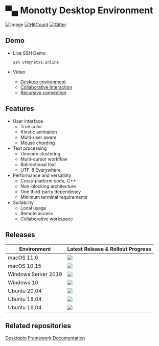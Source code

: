 # ▀▄ Monotty Desktop Environment

![image](https://dice.netxs.online/cloud/vtm/mde_banner_v1.05.png)
[![HitCount](https://views.whatilearened.today/views/github/netxs-group/VTM.svg)](https://github.com/netxs-group/VTM)
[![Gitter](https://badges.gitter.im/netxs-group/VTM.svg)](https://gitter.im/netxs-group/VTM?utm_source=badge&utm_medium=badge&utm_campaign=pr-badge)

## Demo
- Live SSH Demo  
    
     `ssh vtm@netxs.online`  
      
- Video
  - [Desktop environment](https://youtu.be/fLumnSctakY)
  - [Collaborative interaction](https://youtu.be/0zU4e5Vam8c)
  - [Recursive connection](https://youtu.be/Fm5X75sO62c)

## Features
- User interface
  - True color
  - Kinetic animation
  - Multi-user aware
  - Mouse chording  
- Text processing
  - Unicode clustering
  - Multi-cursor workflow
  - Bidirectional text
  - UTF-8 Everywhere
- Performance and versatility
  - Cross-platform code, C++
  - Non-blocking architecture
  - One third-party dependency
  - Minimum terminal requirements
- Suitability
  - Local usage
  - Remote access
  - Сollaborative workspace

## Releases
| Environment         | Latest Release & Rollout Progress |
| --------------------|-----------------------------------|
| macOS 11.0          | [![](https://dice.netxs.online/cloud/vtm/status/macos-11.0)](https://github.com/netxs-group/VTM/releases)
| macOS 10.15         | [![](https://dice.netxs.online/cloud/vtm/status/macos-10.15)](https://github.com/netxs-group/VTM/releases)
| Windows Server 2019 | [![](https://dice.netxs.online/cloud/vtm/status/windows-2019)](https://github.com/netxs-group/VTM/releases)
| Windows 10          | [![](https://dice.netxs.online/cloud/vtm/status/windows-10)](https://github.com/netxs-group/VTM/releases)
| Ubuntu 20.04        | [![](https://dice.netxs.online/cloud/vtm/status/ubuntu-20)](https://github.com/netxs-group/VTM/releases)
| Ubuntu 18.04        | [![](https://dice.netxs.online/cloud/vtm/status/ubuntu-18)](https://github.com/netxs-group/VTM/releases)
| Ubuntu 16.04        | [![](https://dice.netxs.online/cloud/vtm/status/ubuntu-16)](https://github.com/netxs-group/VTM/releases) |

## Related repositories
[Desktopio Framework Documentation](https://github.com/netxs-group/Desktopio-Docs)

